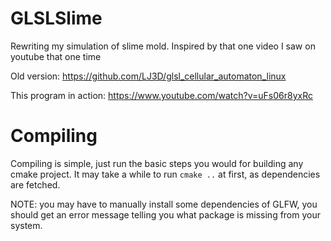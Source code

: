 # GLSLSlime
Rewriting my simulation of slime mold. Inspired by that one video I saw on youtube that one time

Old version: https://github.com/LJ3D/glsl_cellular_automaton_linux

This program in action: https://www.youtube.com/watch?v=uFs06r8yxRc

# Compiling
Compiling is simple, just run the basic steps you would for building any cmake project.
It may take a while to run `cmake ..` at first, as dependencies are fetched.

NOTE: you may have to manually install some dependencies of GLFW, you should get an error message telling you what package is missing from your system.
